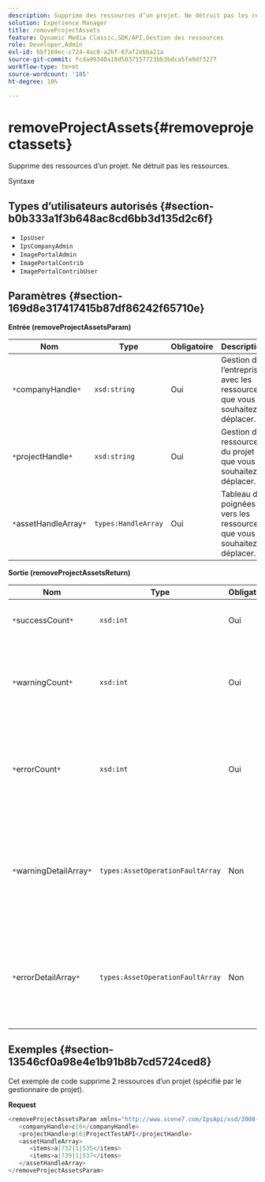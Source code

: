 ```yaml
---
description: Supprime des ressources d’un projet. Ne détruit pas les ressources.
solution: Experience Manager
title: removeProjectAssets
feature: Dynamic Media Classic,SDK/API,Gestion des ressources
role: Developer,Admin
exl-id: 6bf169ec-c724-4ac0-a2bf-67af2ebba21a
source-git-commit: fcda99340a18d5037157723bb3bdca5fa9df3277
workflow-type: tm+mt
source-wordcount: '185'
ht-degree: 10%

---
```


# removeProjectAssets{#removeprojectassets}

Supprime des ressources d’un projet. Ne détruit pas les ressources.

Syntaxe

## Types d’utilisateurs autorisés {#section-b0b333a1f3b648ac8cd6bb3d135d2c6f}

* `IpsUser`
* `IpsCompanyAdmin`
* `ImagePortalAdmin`
* `ImagePortalContrib`
* `ImagePortalContribUser`

## Paramètres {#section-169d8e317417415b87df86242f65710e}

**Entrée (removeProjectAssetsParam)**

| Nom | Type | Obligatoire | Description |
|---|---|---|---|
| `*`companyHandle`*` | `xsd:string` | Oui | Gestion de l’entreprise avec les ressources que vous souhaitez déplacer. |
| `*`projectHandle`*` | `xsd:string` | Oui | Gestion des ressources du projet que vous souhaitez déplacer. |
| `*`assetHandleArray`*` | `types:HandleArray` | Oui | Tableau de poignées vers les ressources que vous souhaitez déplacer. |

**Sortie (removeProjectAssetsReturn)**

| Nom | Type | Obligatoire | Description |
|---|---|---|---|
| `*`successCount`*` | `xsd:int` | Oui | Suppression réussie du nombre de ressources. |
| `*`warningCount`*` | `xsd:int` | Oui | Nombre d’avertissements générés lorsque l’opération tentait de supprimer des ressources du projet. |
| `*`errorCount`*` | `xsd:int` | Oui | Nombre d’erreurs générées lorsque l’opération tentait de supprimer des ressources du projet. |
| `*`warningDetailArray`*` | `types:AssetOperationFaultArray` | Non | Tableau des détails associés aux ressources qui ont généré des avertissements lorsque l’opération tentait de les supprimer du projet. |
| `*`errorDetailArray`*` | `types:AssetOperationFaultArray` | Non | Tableau des détails associés aux ressources qui ont généré des erreurs lorsque l’opération a tenté de les supprimer du projet. |

## Exemples {#section-13546cf0a98e4e1b91b8b7cd5724ced8}

Cet exemple de code supprime 2 ressources d’un projet (spécifié par le gestionnaire de projet).

**Request**

```java
<removeProjectAssetsParam xmlns="http://www.scene7.com/IpsApi/xsd/2008-01-15">
   <companyHandle>c|6</companyHandle>
   <projectHandle>p|6|ProjectTestAPI</projectHandle>
   <assetHandleArray>
      <items>a|732|1|535</items>
      <items>a|739|1|537</items>
   </assetHandleArray>
</removeProjectAssetsParam>
```
